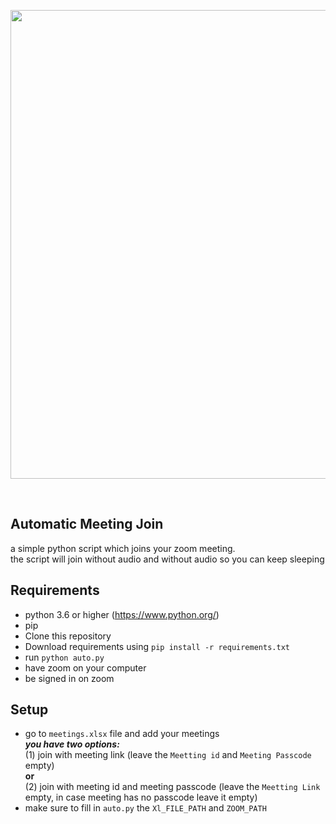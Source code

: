 <p align="center">
  <img src="https://camo.githubusercontent.com/3f9d1f717974430cff1b747471a93fc833a87fbdf5d5b3e4c7f4da34325d280e/68747470733a2f2f63646e2e646973636f72646170702e636f6d2f6174746163686d656e74732f3738363730383939323239383331393931322f3738393839343734313435373130393033322f62616e6e65722e6a7067" width="750px">
</p>
<br>

## Automatic Meeting Join
a simple python script which joins your zoom meeting.<br>
the script will join without audio and without audio so you can keep sleeping

## Requirements
* python 3.6 or higher (https://www.python.org/)
* pip
* Clone this repository
* Download requirements using `pip install -r requirements.txt`
* run `python auto.py`
* have zoom on your computer
* be signed in on zoom

## Setup
* go to `meetings.xlsx` file and add your meetings<br>
***you have two options:***<br>
(1) join with meeting link (leave the `Meetting id` and `Meeting Passcode` empty)<br>
           **or**<br>
(2) join with meeting id and meeting passcode (leave the `Meetting Link` empty, in case meeting has no passcode leave it empty)<br>
* make sure to fill in `auto.py` the `Xl_FILE_PATH` and `ZOOM_PATH`
